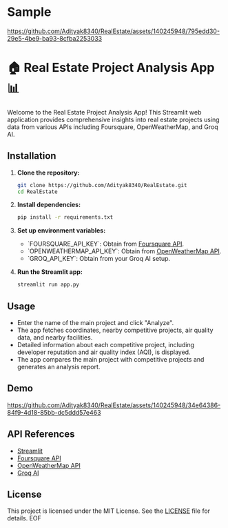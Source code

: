 # Sample


https://github.com/Adityak8340/RealEstate/assets/140245948/795edd30-29e5-4be9-ba93-8cfba2253033




# 🏠 Real Estate Project Analysis App 📊

Welcome to the Real Estate Project Analysis App! This Streamlit web application provides comprehensive insights into real estate projects using data from various APIs including Foursquare, OpenWeatherMap, and Groq AI.

## Installation

1. **Clone the repository:**

    ```bash
    git clone https://github.com/Adityak8340/RealEstate.git
    cd RealEstate
    ```

2. **Install dependencies:**

    ```bash
    pip install -r requirements.txt
    ```

3. **Set up environment variables:**

    - \`FOURSQUARE_API_KEY\`: Obtain from [Foursquare API](https://developer.foursquare.com/).
    - \`OPENWEATHERMAP_API_KEY\`: Obtain from [OpenWeatherMap API](https://openweathermap.org/api).
    - \`GROQ_API_KEY\`: Obtain from your Groq AI setup.

4. **Run the Streamlit app:**

    ```bash
    streamlit run app.py
    ```

## Usage

- Enter the name of the main project and click "Analyze".
- The app fetches coordinates, nearby competitive projects, air quality data, and nearby facilities.
- Detailed information about each competitive project, including developer reputation and air quality index (AQI), is displayed.
- The app compares the main project with competitive projects and generates an analysis report.

## Demo



https://github.com/Adityak8340/RealEstate/assets/140245948/34e64386-84f9-4d18-85bb-dc5ddd57e463



## API References

- [Streamlit](https://streamlit.io/)
- [Foursquare API](https://developer.foursquare.com/)
- [OpenWeatherMap API](https://openweathermap.org/api)
- [Groq AI](https://www.groq.ai/)

## License

This project is licensed under the MIT License. See the [LICENSE](./LICENSE) file for details.
EOF
